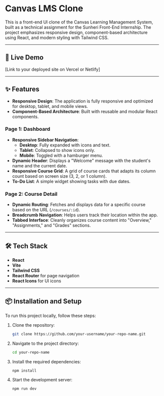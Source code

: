 

# Canvas LMS Clone

This is a front-end UI clone of the Canvas Learning Management System, built as a technical assignment for the Sunheri Front-End Internship. The project emphasizes responsive design, component-based architecture using React, and modern styling with Tailwind CSS.

-----

## 🚀 Live Demo

[Link to your deployed site on Vercel or Netlify]

-----

## ✨ Features

  * **Responsive Design**: The application is fully responsive and optimized for desktop, tablet, and mobile views.
  * **Component-Based Architecture**: Built with reusable and modular React components.

### Page 1: Dashboard

  * **Responsive Sidebar Navigation**:
      * **Desktop**: Fully expanded with icons and text.
      * **Tablet**: Collapsed to show icons only.
      * **Mobile**: Toggled with a hamburger menu.
  * **Dynamic Header**: Displays a "Welcome" message with the student's name and the current date.
  * **Responsive Course Grid**: A grid of course cards that adapts its column count based on screen size (3, 2, or 1 column).
  * **To-Do List**: A simple widget showing tasks with due dates.

### Page 2: Course Detail

  * **Dynamic Routing**: Fetches and displays data for a specific course based on the URL (`/courses/:id`).
  * **Breadcrumb Navigation**: Helps users track their location within the app.
  * **Tabbed Interface**: Cleanly organizes course content into "Overview," "Assignments," and "Grades" sections.

-----

## 🛠️ Tech Stack

  * **React**
  * **Vite**
  * **Tailwind CSS**
  * **React Router** for page navigation
  * **React Icons** for UI icons

-----

## 📦 Installation and Setup

To run this project locally, follow these steps:

1.  Clone the repository:
    ```bash
    git clone https://github.com/your-username/your-repo-name.git
    ```
2.  Navigate to the project directory:
    ```bash
    cd your-repo-name
    ```
3.  Install the required dependencies:
    ```bash
    npm install
    ```
4.  Start the development server:
    ```bash
    npm run dev
    ```